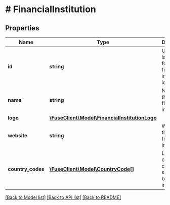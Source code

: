 # # FinancialInstitution

## Properties

Name | Type | Description | Notes
------------ | ------------- | ------------- | -------------
**id** | **string** | Unique identifier for the financial institution id. |
**name** | **string** | Name for the financial institution. |
**logo** | [**\FuseClient\Model\FinancialInstitutionLogo**](FinancialInstitutionLogo.md) |  | [optional]
**website** | **string** | Website of the financial institution. | [optional]
**country_codes** | [**\FuseClient\Model\CountryCode[]**](CountryCode.md) | List of country codes supported by this institution |

[[Back to Model list]](../../README.md#models) [[Back to API list]](../../README.md#endpoints) [[Back to README]](../../README.md)
